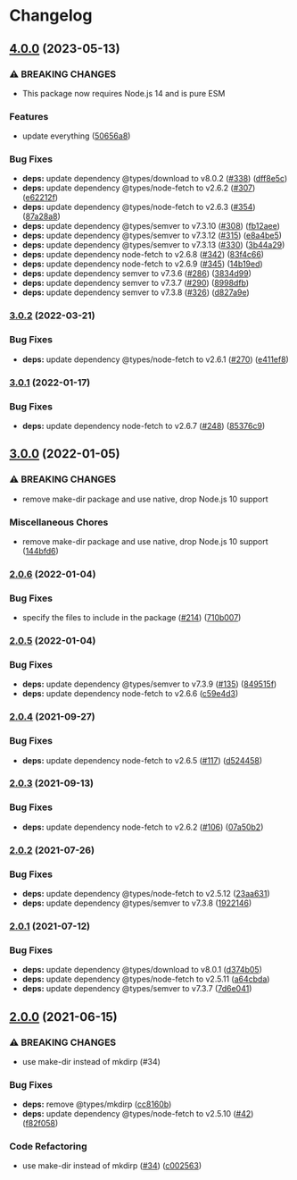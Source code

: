 # Changelog

## [4.0.0](https://github.com/netlify/gh-release-fetch/compare/v3.0.2...v4.0.0) (2023-05-13)


### ⚠ BREAKING CHANGES

* This package now requires Node.js 14 and is pure ESM

### Features

* update everything ([50656a8](https://github.com/netlify/gh-release-fetch/commit/50656a8b63310a2d9efb22ae6c848a412e6409e4))


### Bug Fixes

* **deps:** update dependency @types/download to v8.0.2 ([#338](https://github.com/netlify/gh-release-fetch/issues/338)) ([dff8e5c](https://github.com/netlify/gh-release-fetch/commit/dff8e5c097eaf607acc0ea30952d183ca6abb9a9))
* **deps:** update dependency @types/node-fetch to v2.6.2 ([#307](https://github.com/netlify/gh-release-fetch/issues/307)) ([e62212f](https://github.com/netlify/gh-release-fetch/commit/e62212f48e68309f24d77fae8b1da8f157d07896))
* **deps:** update dependency @types/node-fetch to v2.6.3 ([#354](https://github.com/netlify/gh-release-fetch/issues/354)) ([87a28a8](https://github.com/netlify/gh-release-fetch/commit/87a28a833490061899c51486445dbc8c2913d84e))
* **deps:** update dependency @types/semver to v7.3.10 ([#308](https://github.com/netlify/gh-release-fetch/issues/308)) ([fb12aee](https://github.com/netlify/gh-release-fetch/commit/fb12aeef28af6ff2b6e31c56903f86b9165ef99d))
* **deps:** update dependency @types/semver to v7.3.12 ([#315](https://github.com/netlify/gh-release-fetch/issues/315)) ([e8a4be5](https://github.com/netlify/gh-release-fetch/commit/e8a4be54e8a023def557d9d73d680e71f92d3131))
* **deps:** update dependency @types/semver to v7.3.13 ([#330](https://github.com/netlify/gh-release-fetch/issues/330)) ([3b44a29](https://github.com/netlify/gh-release-fetch/commit/3b44a29c9fc513d4d7f92241635251515f1e2e4c))
* **deps:** update dependency node-fetch to v2.6.8 ([#342](https://github.com/netlify/gh-release-fetch/issues/342)) ([83f4c66](https://github.com/netlify/gh-release-fetch/commit/83f4c6634f9fdaf574eecff27c65d0b249673f21))
* **deps:** update dependency node-fetch to v2.6.9 ([#345](https://github.com/netlify/gh-release-fetch/issues/345)) ([14b19ed](https://github.com/netlify/gh-release-fetch/commit/14b19ed54f1eab7efeb0f8ae8aa73167c7151fba))
* **deps:** update dependency semver to v7.3.6 ([#286](https://github.com/netlify/gh-release-fetch/issues/286)) ([3834d99](https://github.com/netlify/gh-release-fetch/commit/3834d99fa2c7d6b8b9e4d921c6cedacc35126c44))
* **deps:** update dependency semver to v7.3.7 ([#290](https://github.com/netlify/gh-release-fetch/issues/290)) ([8998dfb](https://github.com/netlify/gh-release-fetch/commit/8998dfb710918735bcccdc8eb2f47543f4690169))
* **deps:** update dependency semver to v7.3.8 ([#326](https://github.com/netlify/gh-release-fetch/issues/326)) ([d827a9e](https://github.com/netlify/gh-release-fetch/commit/d827a9ea7f3dddeb0e94f10d774b8475ee729a97))

### [3.0.2](https://github.com/netlify/gh-release-fetch/compare/v3.0.1...v3.0.2) (2022-03-21)


### Bug Fixes

* **deps:** update dependency @types/node-fetch to v2.6.1 ([#270](https://github.com/netlify/gh-release-fetch/issues/270)) ([e411ef8](https://github.com/netlify/gh-release-fetch/commit/e411ef8cc84dee1fd5c5c533b596c3b7b46bb3ef))

### [3.0.1](https://github.com/netlify/gh-release-fetch/compare/v3.0.0...v3.0.1) (2022-01-17)


### Bug Fixes

* **deps:** update dependency node-fetch to v2.6.7 ([#248](https://github.com/netlify/gh-release-fetch/issues/248)) ([85376c9](https://github.com/netlify/gh-release-fetch/commit/85376c93007573564fb422b892fd5092b2a7e4d5))

## [3.0.0](https://github.com/netlify/gh-release-fetch/compare/v2.0.6...v3.0.0) (2022-01-05)


### ⚠ BREAKING CHANGES

* remove make-dir package and use native, drop Node.js 10 support

### Miscellaneous Chores

* remove make-dir package and use native, drop Node.js 10 support ([144bfd6](https://github.com/netlify/gh-release-fetch/commit/144bfd691e663622aca30a764cd1810d096e0087))

### [2.0.6](https://github.com/netlify/gh-release-fetch/compare/v2.0.5...v2.0.6) (2022-01-04)


### Bug Fixes

* specify the files to include in the package ([#214](https://github.com/netlify/gh-release-fetch/issues/214)) ([710b007](https://github.com/netlify/gh-release-fetch/commit/710b0075302cccc65f93b6fc39df5dab9f68604b))

### [2.0.5](https://github.com/netlify/gh-release-fetch/compare/v2.0.4...v2.0.5) (2022-01-04)


### Bug Fixes

* **deps:** update dependency @types/semver to v7.3.9 ([#135](https://github.com/netlify/gh-release-fetch/issues/135)) ([849515f](https://github.com/netlify/gh-release-fetch/commit/849515ff3b6f4ccc46df495be744b3295028cf29))
* **deps:** update dependency node-fetch to v2.6.6 ([c59e4d3](https://github.com/netlify/gh-release-fetch/commit/c59e4d36a3c571a92a7eccaa2268cc513a2676d9))

### [2.0.4](https://www.github.com/netlify/gh-release-fetch/compare/v2.0.3...v2.0.4) (2021-09-27)


### Bug Fixes

* **deps:** update dependency node-fetch to v2.6.5 ([#117](https://www.github.com/netlify/gh-release-fetch/issues/117)) ([d524458](https://www.github.com/netlify/gh-release-fetch/commit/d524458f4ae31e2af802e01e79179e208e38dbf1))

### [2.0.3](https://www.github.com/netlify/gh-release-fetch/compare/v2.0.2...v2.0.3) (2021-09-13)


### Bug Fixes

* **deps:** update dependency node-fetch to v2.6.2 ([#106](https://www.github.com/netlify/gh-release-fetch/issues/106)) ([07a50b2](https://www.github.com/netlify/gh-release-fetch/commit/07a50b2cb7261c4ba7676dd84ea127848b606c57))

### [2.0.2](https://www.github.com/netlify/gh-release-fetch/compare/v2.0.1...v2.0.2) (2021-07-26)


### Bug Fixes

* **deps:** update dependency @types/node-fetch to v2.5.12 ([23aa631](https://www.github.com/netlify/gh-release-fetch/commit/23aa631464d5ba18c4818d32fdcc1fa9788c20e2))
* **deps:** update dependency @types/semver to v7.3.8 ([1922146](https://www.github.com/netlify/gh-release-fetch/commit/192214665cfdcea333544f4c7794e8d020030432))

### [2.0.1](https://www.github.com/netlify/gh-release-fetch/compare/v2.0.0...v2.0.1) (2021-07-12)


### Bug Fixes

* **deps:** update dependency @types/download to v8.0.1 ([d374b05](https://www.github.com/netlify/gh-release-fetch/commit/d374b05248506a83f7baf808c0ecb009e2893132))
* **deps:** update dependency @types/node-fetch to v2.5.11 ([a64cbda](https://www.github.com/netlify/gh-release-fetch/commit/a64cbda9951805ac17106fe77c401676b863dfd0))
* **deps:** update dependency @types/semver to v7.3.7 ([7d6e041](https://www.github.com/netlify/gh-release-fetch/commit/7d6e0412aff07097d1c1f8af981939d782466193))

## [2.0.0](https://www.github.com/netlify/gh-release-fetch/compare/v1.1.0...v2.0.0) (2021-06-15)


### ⚠ BREAKING CHANGES

* use make-dir instead of mkdirp (#34)

### Bug Fixes

* **deps:** remove @types/mkdirp ([cc8160b](https://www.github.com/netlify/gh-release-fetch/commit/cc8160b5467835fcf53920d982868fa38fe8b108))
* **deps:** update dependency @types/node-fetch to v2.5.10 ([#42](https://www.github.com/netlify/gh-release-fetch/issues/42)) ([f82f058](https://www.github.com/netlify/gh-release-fetch/commit/f82f0584b44ba8118e5cb5e495d3ef5ac44157c8))


### Code Refactoring

* use make-dir instead of mkdirp ([#34](https://www.github.com/netlify/gh-release-fetch/issues/34)) ([c002563](https://www.github.com/netlify/gh-release-fetch/commit/c002563d992f50fa0550aad0416f62870a71f32c))
